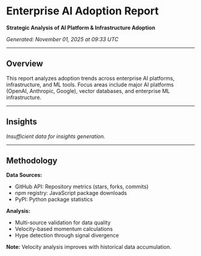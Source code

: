 # Enterprise AI Adoption Report

**Strategic Analysis of AI Platform & Infrastructure Adoption**

*Generated: November 01, 2025 at 09:33 UTC*

---

## Overview

This report analyzes adoption trends across enterprise AI platforms, infrastructure, and ML tools. Focus areas include major AI platforms (OpenAI, Anthropic, Google), vector databases, and enterprise ML infrastructure.

---

## Insights

*Insufficient data for insights generation.*


---

## Methodology

**Data Sources:**
- GitHub API: Repository metrics (stars, forks, commits)
- npm registry: JavaScript package downloads
- PyPI: Python package statistics

**Analysis:**
- Multi-source validation for data quality
- Velocity-based momentum calculations
- Hype detection through signal divergence

**Note:** Velocity analysis improves with historical data accumulation.
